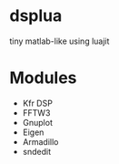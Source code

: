 # dsplua
tiny matlab-like using luajit

# Modules
* Kfr DSP 
* FFTW3
* Gnuplot
* Eigen
* Armadillo
* sndedit
